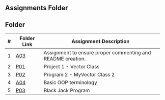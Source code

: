 ##  Assignments Folder
##  Folder

|   #   | Folder Link | Assignment Description |
| :---: | ----------- | ---------------------- |
|    1   |    [A03]( https://github.com/huyngo878/2143-OOP-Ngo/tree/main/Assignments/A04)        |          Assignment to ensure proper commenting and README creation.              |
|   2   |   [P01](https://github.com/huyngo878/2143-OOP-Ngo/tree/main/Assignments/P01)     | Project 1 - Vector Class                                                                |
|   3   |      [P02](https://github.com/huyngo878/2143-OOP-Ngo/tree/main/Assignments/P02)     | Program 2 - MyVector Class 2                      |
| 4 | [A04](https://github.com/huyngo878/2143-OOP-Ngo/tree/main/Assignments/OOP_Primer)| Basic OOP terminology|
| 5 | [P03](https://github.com/huyngo878/2143-OOP-Ngo/tree/main/Assignments/P03) | Black Jack Program|
